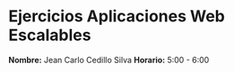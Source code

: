 # Ejercicios Aplicaciones Web Escalables
 
**Nombre:** Jean Carlo Cedillo Silva
**Horario:** 5:00 - 6:00
